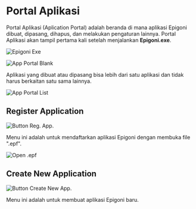 # Portal Aplikasi

Portal Aplikasi (Aplication Portal) adalah beranda di mana aplikasi Epigoni dibuat, dipasang, dihapus, dan melakukan pengaturan lainnya. Portal Aplikasi akan tampil pertama kali setelah menjalankan **Epigoni.exe**.

![Epigoni Exe](/images/epigoniExe.svg)

![App Portal Blank](/images/appPortalArea.svg)

Aplikasi yang dibuat atau dipasang bisa lebih dari satu aplikasi dan tidak harus berkaitan satu sama lainnya.

![App Portal List](/images/appPortalListSample.png)

## Register Application

![Button Reg. App.](/images/btnRegApp.svg)

Menu ini adalah untuk mendaftarkan aplikasi Epigoni dengan membuka file ".epf".

![Open .epf](/images/openEpf.svg)

## Create New Application

![Button Create New App.](/images/btnCreateApp.svg)

Menu ini adalah untuk membuat aplikasi Epigoni baru.